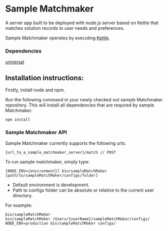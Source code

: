 Sample Matchmaker
================

A server app built to be deployed with node.js server based on Kettle that
matches solution records to user needs and preferences.

Sample Matchmaker operates by executing [Kettle](http://wiki.fluidproject.org/display/fluid/Kettle).

### Dependencies

[universal](https://github.com/GPII/universal)

Installation instructions:
-

Firstly, install node and npm.

Run the following command in your newly checked out sample Matchmaker
repository. This will install all dependencies that are required by sample
Matchmaker.

    npm install

### Sample Matchmaker API

Sample Matchmaker currently supports the following urls:

    {url_to_a_sample_matchmaker_server}/match // POST

To run sample matchmaker, simply type:

    [NODE_ENV={environment}] bin/sampleMatchMaker [path/to/sampleMatchMaker/configs/folder]

- Default environment is development.
- Path to configs folder can be absolute or relative to the current user directory.

For example:

    bin/sampleMatchMaker
    bin/sampleMatchMaker /Users/{userName}/sampleMatchMaker/configs/
    NODE_ENV=production bin/sampleMatchMaker configs/
